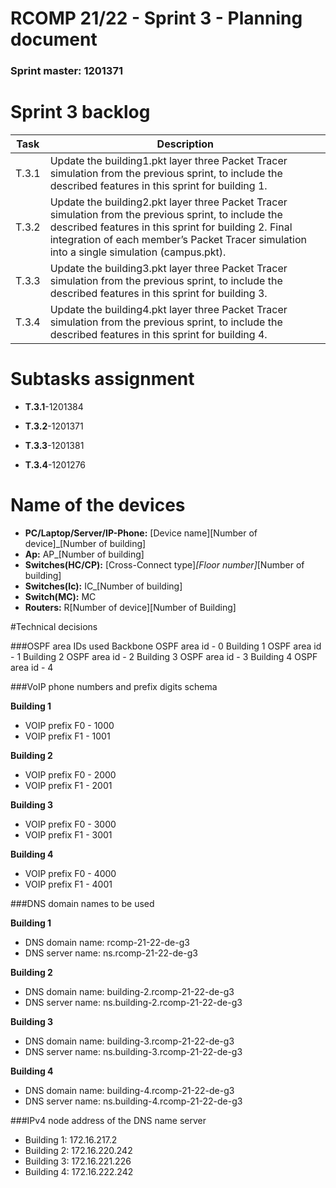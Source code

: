 RCOMP 21/22 - Sprint 3 - Planning document
===========================================
### Sprint master: 1201371
# Sprint 3 backlog


| Task  | Description  |
|---|---|
|  T.3.1 | Update the building1.pkt layer three Packet Tracer simulation from the previous sprint, to include the described features in this sprint for building 1.  |
| T.3.2  | Update the building2.pkt layer three Packet Tracer simulation from the previous sprint, to include the described features in this sprint for building 2. Final integration of each member’s Packet Tracer simulation into a single simulation (campus.pkt).  |
|  T.3.3 |  Update the building3.pkt layer three Packet Tracer simulation from the previous sprint, to include the described features in this sprint for building 3. |
| T.3.4  |  Update the building4.pkt layer three Packet Tracer simulation from the previous sprint, to include the described features in this sprint for building 4. |

# Subtasks assignment

* **T.3.1**-1201384

* **T.3.2**-1201371

* **T.3.3**-1201381

* **T.3.4**-1201276

# Name of the devices

* **PC/Laptop/Server/IP-Phone:** [Device name][Number of device]_[Number of building]
* **Ap:** AP_[Number of building]
* **Switches(HC/CP):** [Cross-Connect type]_[Floor number]_[Number of building]
* **Switches(Ic):** IC_[Number of building]
* **Switch(MC):** MC
* **Routers:** R[Number of device][Number of Building]

#Technical decisions

###OSPF area IDs used
Backbone OSPF area id - 0
Building 1 OSPF area id - 1
Building 2 OSPF area id - 2
Building 3 OSPF area id - 3
Building 4 OSPF area id - 4

###VoIP phone numbers and prefix digits schema

**Building 1**
* VOIP prefix F0 - 1000
* VOIP prefix F1 - 1001

**Building 2**
* VOIP prefix F0 - 2000
* VOIP prefix F1 - 2001

**Building 3**
* VOIP prefix F0 - 3000
* VOIP prefix F1 - 3001

**Building 4**
* VOIP prefix F0 - 4000
* VOIP prefix F1 - 4001

###DNS domain names to be used

**Building 1**
* DNS domain name: rcomp-21-22-de-g3
* DNS server name: ns.rcomp-21-22-de-g3

**Building 2**
* DNS domain name: building-2.rcomp-21-22-de-g3
* DNS server name: ns.building-2.rcomp-21-22-de-g3

**Building 3**
* DNS domain name: building-3.rcomp-21-22-de-g3
* DNS server name: ns.building-3.rcomp-21-22-de-g3

**Building 4**
* DNS domain name: building-4.rcomp-21-22-de-g3
* DNS server name: ns.building-4.rcomp-21-22-de-g3

###IPv4 node address of the DNS name server

* Building 1: 172.16.217.2
* Building 2: 172.16.220.242
* Building 3: 172.16.221.226
* Building 4: 172.16.222.242